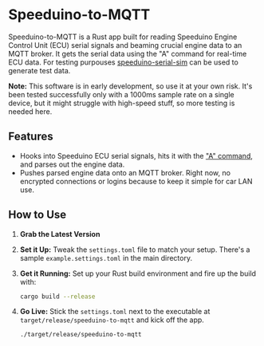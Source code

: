 # Speeduino-to-MQTT

Speeduino-to-MQTT is a Rust app built for reading Speeduino Engine Control Unit (ECU) serial signals and beaming crucial engine data to an MQTT broker. It gets the serial data using the "A" command for real-time ECU data. For testing purpouses [speeduino-serial-sim](https://github.com/askrejans/speeduino-serial-sim) can be used to generate test data.

**Note:**
This software is in early development, so use it at your own risk. It's been tested successfully only with a 1000ms sample rate on a single device, but it might struggle with high-speed stuff, so more testing is needed here.

## Features

- Hooks into Speeduino ECU serial signals, hits it with the ["A" command](https://wiki.speeduino.com/en/reference/Interface_Protocol), and parses out the engine data.
- Pushes parsed engine data onto an MQTT broker. Right now, no encrypted connections or logins because to keep it simple for car LAN use.

## How to Use

1. **Grab the Latest Version**

2. **Set it Up:** Tweak the `settings.toml` file to match your setup. There's a sample `example.settings.toml` in the main directory.

3. **Get it Running:** Set up your Rust build environment and fire up the build with:

    ```bash
    cargo build --release
    ```

4. **Go Live:** Stick the `settings.toml` next to the executable at `target/release/speeduino-to-mqtt` and kick off the app.

   ```bash
   ./target/release/speeduino-to-mqtt
